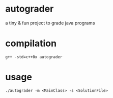 # autograder
a tiny &amp; fun project to grade java programs

# compilation
```
g++ -std=c++0x autograder
```

# usage
```
./autograder -m <MainClass> -s <SolutionFile>
```
